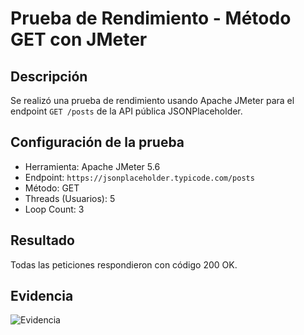 # Prueba de Rendimiento - Método GET con JMeter

## Descripción
Se realizó una prueba de rendimiento usando Apache JMeter para el endpoint `GET /posts` de la API pública JSONPlaceholder.

##  Configuración de la prueba

- Herramienta: Apache JMeter 5.6
- Endpoint: `https://jsonplaceholder.typicode.com/posts`
- Método: GET
- Threads (Usuarios): 5
- Loop Count: 3

## Resultado

Todas las peticiones respondieron con código 200 OK.

## Evidencia

![Evidencia](./evidencia_GET_Posts_JMeter.png)
